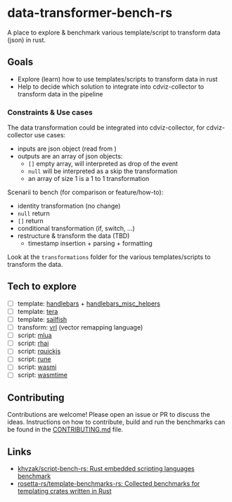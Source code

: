 # data-transformer-bench-rs

A place to explore & benchmark various template/script to transform data (json) in rust.

## Goals

- Explore (learn) how to use templates/scripts to transform data in rust
- Help to decide which solution to integrate into cdviz-collector to transform data in the pipeline

### Constraints & Use cases

The data transformation could be integrated into cdviz-collector, for cdviz-collector use cases:

- inputs are json object (read from )
- outputs are an array of json objects:
  - `[]` empty array, will interpreted as drop of the event
  - `null` will be interpreted as a skip the transformation
  - an array of size 1 is a 1 to 1 transformation

Scenarii to bench (for comparison or feature/how-to):

- identity transformation (no change)
- `null` return
- `[]` return
- conditional transformation (if, switch, ...)
- restructure & transform the data (TBD)
  - timestamp insertion + parsing + formatting

Look at the `transformations` folder for the various templates/scripts to transform the data.

## Tech to explore

- [ ] template: [handlebars](https://crates.io/crates/handlebars) + [handlebars_misc_helpers](https://crates.io/crates/handlebars_misc_helpers)
- [ ] template: [tera](https://crates.io/crates/tera)
- [ ] template: [sailfish](https://rust-sailfish.github.io/sailfish/)
- [ ] transform: [vrl](https://crates.io/crates/vrl) (vector remapping language)
- [ ] script: [mlua](https://crates.io/crates/mlua)
- [ ] script: [rhai](https://crates.io/crates/rhai)
- [ ] script: [rquickjs](https://crates.io/crates/rquickjs)
- [ ] script: [rune](https://crates.io/crates/rune)
- [ ] script: [wasmi](https://crates.io/crates/wasmi)
- [ ] script: [wasmtime](https://crates.io/crates/wasmtime)

## Contributing

Contributions are welcome! Please open an issue or PR to discuss the ideas.
Instructions on how to contribute, build and run the benchmarks can be found in the [CONTRIBUTING.md](CONTRIBUTING.md) file.

## Links

- [khvzak/script-bench-rs: Rust embedded scripting languages benchmark](https://github.com/khvzak/script-bench-rs)
- [rosetta-rs/template-benchmarks-rs: Collected benchmarks for templating crates written in Rust](https://github.com/rosetta-rs/template-benchmarks-rs)
